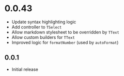 # 0.0.43

* Update syntax highlighting logic
* Add controller to `TSelect`
* Allow markdown stylesheet to be overridden by `TText`
* Allow custom builders for `TText`
* Improved logic for `formatNumber` (used by `autoFormat`)

## 0.0.1

* Initial release
